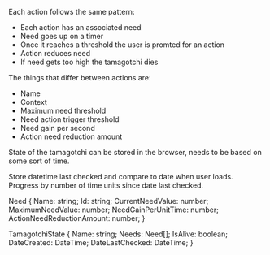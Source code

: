 Each action follows the same pattern: 
- Each action has an associated need
- Need goes up on a timer
- Once it reaches a threshold the user is promted for an action
- Action reduces need
- If need gets too high the tamagotchi dies

The things that differ between actions are: 
- Name
- Context
- Maximum need threshold
- Need action trigger threshold
- Need gain per second
- Action need reduction amount

State of the tamagotchi can be stored in the browser, needs to be based on some sort of time. 

Store datetime last checked and compare to date when user loads. Progress by number of time units since date last checked. 

Need {
    Name: string;
    Id: string;
    CurrentNeedValue: number; 
    MaximumNeedValue: number;
    NeedGainPerUnitTime: number;
    ActionNeedReductionAmount: number;
}

TamagotchiState {
    Name: string;
    Needs: Need[];
    IsAlive: boolean;
    DateCreated: DateTime;
    DateLastChecked: DateTime;
}